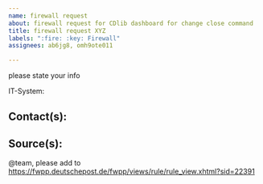 ```yaml
---
name: firewall request
about: firewall request for CDlib dashboard for change close command
title: firewall request XYZ
labels: ":fire: :key: Firewall"
assignees: ab6jg8, omh9ote011

---
```


please state your info

IT-System:

Contact(s):
- 

Source(s):
-


@team, please add to https://fwpp.deutschepost.de/fwpp/views/rule/rule_view.xhtml?sid=22391
